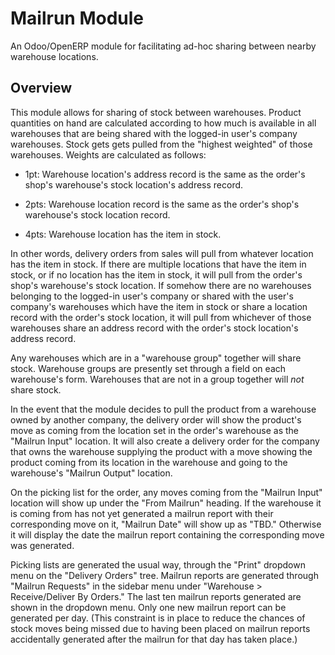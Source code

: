 # Mailrun Module
An Odoo/OpenERP module for facilitating ad-hoc sharing between nearby
warehouse locations.

## Overview

This module allows for sharing of stock between warehouses. Product quantities
on hand are calculated according to how much is available in all warehouses
that are being shared with the logged-in user's company warehouses. Stock gets
gets pulled from the "highest weighted" of those warehouses. Weights are
calculated as follows:

- 1pt: Warehouse location's address record is the same as the order's shop's
       warehouse's stock location's address record.

- 2pts: Warehouse location record is the same as the order's shop's warehouse's
       stock location record.

- 4pts: Warehouse location has the item in stock.

In other words, delivery orders from sales will pull from whatever location has
the item in stock. If there are multiple locations that have the item in stock,
or if no location has the item in stock, it will pull from the order's shop's
warehouse's stock location. If somehow there are no warehouses belonging to the
logged-in user's company or shared with the user's company's warehouses which
have the item in stock or share a location record with the order's stock
location, it will pull from whichever of those warehouses share an address
record with the order's stock location's address record.

Any warehouses which are in a "warehouse group" together will share stock.
Warehouse groups are presently set through a field on each warehouse's form.
Warehouses that are not in a group together will *not* share stock.

In the event that the module decides to pull the product from a warehouse owned
by another company, the delivery order will show the product's move as coming
from the location set in the order's warehouse as the "Mailrun Input" location.
It will also create a delivery order for the company that owns the warehouse
supplying the product with a move showing the product coming from its location
in the warehouse and going to the warehouse's "Mailrun Output" location.

On the picking list for the order, any moves coming from the "Mailrun Input"
location will show up under the "From Mailrun" heading. If the warehouse it is
coming from has not yet generated a mailrun report with their corresponding
move on it, "Mailrun Date" will show up as "TBD." Otherwise it will display the
date the mailrun report containing the corresponding move was generated.

Picking lists are generated the usual way, through the "Print" dropdown menu on
the "Delivery Orders" tree. Mailrun reports are generated through "Mailrun
Requests" in the sidebar menu under "Warehouse > Receive/Deliver By Orders."
The last ten mailrun reports generated are shown in the dropdown menu. Only
one new mailrun report can be generated per day. (This constraint is in place
to reduce the chances of stock moves being missed due to having been placed on
mailrun reports accidentally generated after the mailrun for that day has taken
place.)


